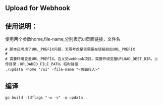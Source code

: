 ## Upload for Webhook

## 使用说明：
使用两个参数home,file-name,分别表示ui页面链接，文件名
```shell
# 脚本已考虑了URL_PREFIX问题，无需考虑是否需要在链接前加URL_PREFIX
#
# 需要环境变量URL_PREFIX。含义见webhook项目。需要环境变量UPLOAD_DEST_DIR，上传目录；UPLOADED_FILE_PATH，临时路径
./updata -home "/ui" -file-name "<页面传入>"
```

## 编译
```shell
go build -ldflags "-w -s" -o updata .
```
